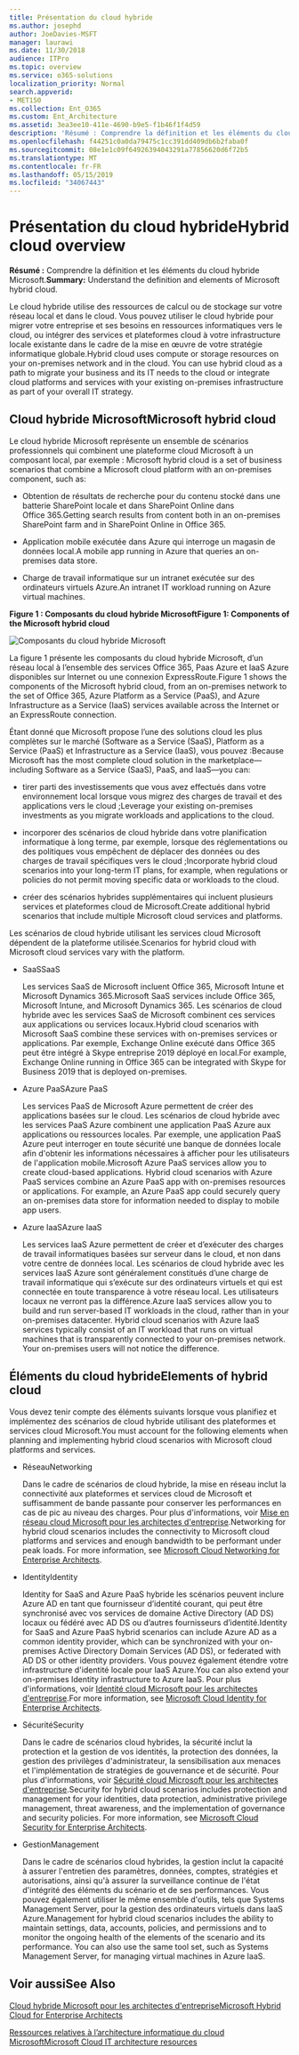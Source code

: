 ```yaml
---
title: Présentation du cloud hybride
ms.author: josephd
author: JoeDavies-MSFT
manager: laurawi
ms.date: 11/30/2018
audience: ITPro
ms.topic: overview
ms.service: o365-solutions
localization_priority: Normal
search.appverid:
- MET150
ms.collection: Ent_O365
ms.custom: Ent_Architecture
ms.assetid: 3ea3ee10-411e-4690-b9e5-f1b46f1f4d59
description: 'Résumé : Comprendre la définition et les éléments du cloud hybride Microsoft.'
ms.openlocfilehash: f44251c0a0da79475c1cc391dd409db6b2faba0f
ms.sourcegitcommit: 08e1e1c09f64926394043291a77856620d6f72b5
ms.translationtype: MT
ms.contentlocale: fr-FR
ms.lasthandoff: 05/15/2019
ms.locfileid: "34067443"
---
```

# <a name="hybrid-cloud-overview"></a><span data-ttu-id="31c31-103">Présentation du cloud hybride</span><span class="sxs-lookup"><span data-stu-id="31c31-103">Hybrid cloud overview</span></span>

 <span data-ttu-id="31c31-104">**Résumé :** Comprendre la définition et les éléments du cloud hybride Microsoft.</span><span class="sxs-lookup"><span data-stu-id="31c31-104">**Summary:** Understand the definition and elements of Microsoft hybrid cloud.</span></span>
  
<span data-ttu-id="31c31-p101">Le cloud hybride utilise des ressources de calcul ou de stockage sur votre réseau local et dans le cloud. Vous pouvez utiliser le cloud hybride pour migrer votre entreprise et ses besoins en ressources informatiques vers le cloud, ou intégrer des services et plateformes cloud à votre infrastructure locale existante dans le cadre de la mise en œuvre de votre stratégie informatique globale.</span><span class="sxs-lookup"><span data-stu-id="31c31-p101">Hybrid cloud uses compute or storage resources on your on-premises network and in the cloud. You can use hybrid cloud as a path to migrate your business and its IT needs to the cloud or integrate cloud platforms and services with your existing on-premises infrastructure as part of your overall IT strategy.</span></span>
  
## <a name="microsoft-hybrid-cloud"></a><span data-ttu-id="31c31-107">Cloud hybride Microsoft</span><span class="sxs-lookup"><span data-stu-id="31c31-107">Microsoft hybrid cloud</span></span>

<span data-ttu-id="31c31-108">Le cloud hybride Microsoft représente un ensemble de scénarios professionnels qui combinent une plateforme cloud Microsoft à un composant local, par exemple : </span><span class="sxs-lookup"><span data-stu-id="31c31-108">Microsoft hybrid cloud is a set of business scenarios that combine a Microsoft cloud platform with an on-premises component, such as:</span></span> 
  
- <span data-ttu-id="31c31-109">Obtention de résultats de recherche pour du contenu stocké dans une batterie SharePoint locale et dans SharePoint Online dans Office 365.</span><span class="sxs-lookup"><span data-stu-id="31c31-109">Getting search results from content both in an on-premises SharePoint farm and in SharePoint Online in Office 365.</span></span>
    
- <span data-ttu-id="31c31-110">Application mobile exécutée dans Azure qui interroge un magasin de données local.</span><span class="sxs-lookup"><span data-stu-id="31c31-110">A mobile app running in Azure that queries an on-premises data store.</span></span>
    
- <span data-ttu-id="31c31-111">Charge de travail informatique sur un intranet exécutée sur des ordinateurs virtuels Azure.</span><span class="sxs-lookup"><span data-stu-id="31c31-111">An intranet IT workload running on Azure virtual machines.</span></span>
    
<span data-ttu-id="31c31-112">**Figure 1 : Composants du cloud hybride Microsoft**</span><span class="sxs-lookup"><span data-stu-id="31c31-112">**Figure 1: Components of the Microsoft hybrid cloud**</span></span>

![Composants du cloud hybride Microsoft](media/Hybrid-Poster/MS-Hybrid-Cloud.png)
  
<span data-ttu-id="31c31-114">La figure 1 présente les composants du cloud hybride Microsoft, d’un réseau local à l’ensemble des services Office 365, Paas Azure et IaaS Azure disponibles sur Internet ou une connexion ExpressRoute.</span><span class="sxs-lookup"><span data-stu-id="31c31-114">Figure 1 shows the components of the Microsoft hybrid cloud, from an on-premises network to the set of Office 365, Azure Platform as a Service (PaaS), and Azure Infrastructure as a Service (IaaS) services available across the Internet or an ExpressRoute connection.</span></span>
  
<span data-ttu-id="31c31-115">Étant donné que Microsoft propose l’une des solutions cloud les plus complètes sur le marché (Software as a Service (SaaS), Platform as a Service (PaaS) et Infrastructure as a Service (IaaS), vous pouvez :</span><span class="sxs-lookup"><span data-stu-id="31c31-115">Because Microsoft has the most complete cloud solution in the marketplace—including Software as a Service (SaaS), PaaS, and IaaS—you can:</span></span>
  
- <span data-ttu-id="31c31-116">tirer parti des investissements que vous avez effectués dans votre environnement local lorsque vous migrez des charges de travail et des applications vers le cloud ;</span><span class="sxs-lookup"><span data-stu-id="31c31-116">Leverage your existing on-premises investments as you migrate workloads and applications to the cloud.</span></span>
    
- <span data-ttu-id="31c31-117">incorporer des scénarios de cloud hybride dans votre planification informatique à long terme, par exemple, lorsque des réglementations ou des politiques vous empêchent de déplacer des données ou des charges de travail spécifiques vers le cloud ;</span><span class="sxs-lookup"><span data-stu-id="31c31-117">Incorporate hybrid cloud scenarios into your long-term IT plans, for example, when regulations or policies do not permit moving specific data or workloads to the cloud.</span></span>
    
- <span data-ttu-id="31c31-118">créer des scénarios hybrides supplémentaires qui incluent plusieurs services et plateformes cloud de Microsoft.</span><span class="sxs-lookup"><span data-stu-id="31c31-118">Create additional hybrid scenarios that include multiple Microsoft cloud services and platforms.</span></span>
    
<span data-ttu-id="31c31-119">Les scénarios de cloud hybride utilisant les services cloud Microsoft dépendent de la plateforme utilisée.</span><span class="sxs-lookup"><span data-stu-id="31c31-119">Scenarios for hybrid cloud with Microsoft cloud services vary with the platform.</span></span>
  
- <span data-ttu-id="31c31-120">SaaS</span><span class="sxs-lookup"><span data-stu-id="31c31-120">SaaS</span></span>
    
    <span data-ttu-id="31c31-121">Les services SaaS de Microsoft incluent Office 365, Microsoft Intune et Microsoft Dynamics 365.</span><span class="sxs-lookup"><span data-stu-id="31c31-121">Microsoft SaaS services include Office 365, Microsoft Intune, and Microsoft Dynamics 365.</span></span> <span data-ttu-id="31c31-122">Les scénarios de cloud hybride avec les services SaaS de Microsoft combinent ces services aux applications ou services locaux.</span><span class="sxs-lookup"><span data-stu-id="31c31-122">Hybrid cloud scenarios with Microsoft SaaS combine these services with on-premises services or applications.</span></span> <span data-ttu-id="31c31-123">Par exemple, Exchange Online exécuté dans Office 365 peut être intégré à Skype entreprise 2019 déployé en local.</span><span class="sxs-lookup"><span data-stu-id="31c31-123">For example, Exchange Online running in Office 365 can be integrated with Skype for Business 2019 that is deployed on-premises.</span></span>
    
- <span data-ttu-id="31c31-124">Azure PaaS</span><span class="sxs-lookup"><span data-stu-id="31c31-124">Azure PaaS</span></span>
    
    <span data-ttu-id="31c31-p103">Les services PaaS de Microsoft Azure permettent de créer des applications basées sur le cloud. Les scénarios de cloud hybride avec les services PaaS Azure combinent une application PaaS Azure aux applications ou ressources locales. Par exemple, une application PaaS Azure peut interroger en toute sécurité une banque de données locale afin d'obtenir les informations nécessaires à afficher pour les utilisateurs de l'application mobile.</span><span class="sxs-lookup"><span data-stu-id="31c31-p103">Microsoft Azure PaaS services allow you to create cloud-based applications. Hybrid cloud scenarios with Azure PaaS services combine an Azure PaaS app with on-premises resources or applications. For example, an Azure PaaS app could securely query an on-premises data store for information needed to display to mobile app users.</span></span>
    
- <span data-ttu-id="31c31-128">Azure IaaS</span><span class="sxs-lookup"><span data-stu-id="31c31-128">Azure IaaS</span></span>
    
    <span data-ttu-id="31c31-p104">Les services IaaS Azure permettent de créer et d’exécuter des charges de travail informatiques basées sur serveur dans le cloud, et non dans votre centre de données local. Les scénarios de cloud hybride avec les services IaaS Azure sont généralement constitués d’une charge de travail informatique qui s’exécute sur des ordinateurs virtuels et qui est connectée en toute transparence à votre réseau local. Les utilisateurs locaux ne verront pas la différence.</span><span class="sxs-lookup"><span data-stu-id="31c31-p104">Azure IaaS services allow you to build and run server-based IT workloads in the cloud, rather than in your on-premises datacenter. Hybrid cloud scenarios with Azure IaaS services typically consist of an IT workload that runs on virtual machines that is transparently connected to your on-premises network. Your on-premises users will not notice the difference.</span></span>
    
## <a name="elements-of-hybrid-cloud"></a><span data-ttu-id="31c31-132">Éléments du cloud hybride</span><span class="sxs-lookup"><span data-stu-id="31c31-132">Elements of hybrid cloud</span></span>

<span data-ttu-id="31c31-133">Vous devez tenir compte des éléments suivants lorsque vous planifiez et implémentez des scénarios de cloud hybride utilisant des plateformes et services cloud Microsoft.</span><span class="sxs-lookup"><span data-stu-id="31c31-133">You must account for the following elements when planning and implementing hybrid cloud scenarios with Microsoft cloud platforms and services.</span></span>
  
- <span data-ttu-id="31c31-134">Réseau</span><span class="sxs-lookup"><span data-stu-id="31c31-134">Networking</span></span>
    
    <span data-ttu-id="31c31-p105">Dans le cadre de scénarios de cloud hybride, la mise en réseau inclut la connectivité aux plateformes et services cloud de Microsoft et suffisamment de bande passante pour conserver les performances en cas de pic au niveau des charges. Pour plus d'informations, voir [Mise en réseau cloud Microsoft pour les architectes d'entreprise](microsoft-cloud-networking-for-enterprise-architects.md).</span><span class="sxs-lookup"><span data-stu-id="31c31-p105">Networking for hybrid cloud scenarios includes the connectivity to Microsoft cloud platforms and services and enough bandwidth to be performant under peak loads. For more information, see [Microsoft Cloud Networking for Enterprise Architects](microsoft-cloud-networking-for-enterprise-architects.md).</span></span>
    
- <span data-ttu-id="31c31-137">Identity</span><span class="sxs-lookup"><span data-stu-id="31c31-137">Identity</span></span>
    
    <span data-ttu-id="31c31-138">Identity for SaaS and Azure PaaS hybride les scénarios peuvent inclure Azure AD en tant que fournisseur d’identité courant, qui peut être synchronisé avec vos services de domaine Active Directory (AD DS) locaux ou fédéré avec AD DS ou d’autres fournisseurs d’identité.</span><span class="sxs-lookup"><span data-stu-id="31c31-138">Identity for SaaS and Azure PaaS hybrid scenarios can include Azure AD as a common identity provider, which can be synchronized with your on-premises Active Directory Domain Services (AD DS), or federated with AD DS or other identity providers.</span></span> <span data-ttu-id="31c31-139">Vous pouvez également étendre votre infrastructure d'identité locale pour IaaS Azure.</span><span class="sxs-lookup"><span data-stu-id="31c31-139">You can also extend your on-premises Identity infrastructure to Azure IaaS.</span></span> <span data-ttu-id="31c31-140">Pour plus d'informations, voir [Identité cloud Microsoft pour les architectes d'entreprise](microsoft-cloud-it-architecture-resources.md#identity).</span><span class="sxs-lookup"><span data-stu-id="31c31-140">For more information, see [Microsoft Cloud Identity for Enterprise Architects](microsoft-cloud-it-architecture-resources.md#identity).</span></span>
    
- <span data-ttu-id="31c31-141">Sécurité</span><span class="sxs-lookup"><span data-stu-id="31c31-141">Security</span></span>
    
    <span data-ttu-id="31c31-p107">Dans le cadre de scénarios cloud hybrides, la sécurité inclut la protection et la gestion de vos identités, la protection des données, la gestion des privilèges d'administrateur, la sensibilisation aux menaces et l'implémentation de stratégies de gouvernance et de sécurité. Pour plus d'informations, voir [Sécurité cloud Microsoft pour les architectes d'entreprise](microsoft-cloud-it-architecture-resources.md#security).</span><span class="sxs-lookup"><span data-stu-id="31c31-p107">Security for hybrid cloud scenarios includes protection and management for your identities, data protection, administrative privilege management, threat awareness, and the implementation of governance and security policies. For more information, see [Microsoft Cloud Security for Enterprise Architects](microsoft-cloud-it-architecture-resources.md#security).</span></span>
    
- <span data-ttu-id="31c31-144">Gestion</span><span class="sxs-lookup"><span data-stu-id="31c31-144">Management</span></span>
    
    <span data-ttu-id="31c31-p108">Dans le cadre de scénarios cloud hybrides, la gestion inclut la capacité à assurer l'entretien des paramètres, données, comptes, stratégies et autorisations, ainsi qu'à assurer la surveillance continue de l'état d'intégrité des éléments du scénario et de ses performances. Vous pouvez également utiliser le même ensemble d'outils, tels que Systems Management Server, pour la gestion des ordinateurs virtuels dans IaaS Azure.</span><span class="sxs-lookup"><span data-stu-id="31c31-p108">Management for hybrid cloud scenarios includes the ability to maintain settings, data, accounts, policies, and permissions and to monitor the ongoing health of the elements of the scenario and its performance. You can also use the same tool set, such as Systems Management Server, for managing virtual machines in Azure IaaS.</span></span>
    
## <a name="see-also"></a><span data-ttu-id="31c31-147">Voir aussi</span><span class="sxs-lookup"><span data-stu-id="31c31-147">See Also</span></span>

[<span data-ttu-id="31c31-148">Cloud hybride Microsoft pour les architectes d'entreprise</span><span class="sxs-lookup"><span data-stu-id="31c31-148">Microsoft Hybrid Cloud for Enterprise Architects</span></span>](microsoft-hybrid-cloud-for-enterprise-architects.md)
  
[<span data-ttu-id="31c31-149">Ressources relatives à l’architecture informatique du cloud Microsoft</span><span class="sxs-lookup"><span data-stu-id="31c31-149">Microsoft Cloud IT architecture resources</span></span>](microsoft-cloud-it-architecture-resources.md)

